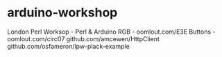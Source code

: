 arduino-workshop
================

London Perl Worksop - Perl &amp; Arduino 
RGB - oomlout.com/E3E 
Buttons - oomlout.com/circ07 
github.com/amcewen/HttpClient 
github.com/osfameron/lpw-plack-example 
